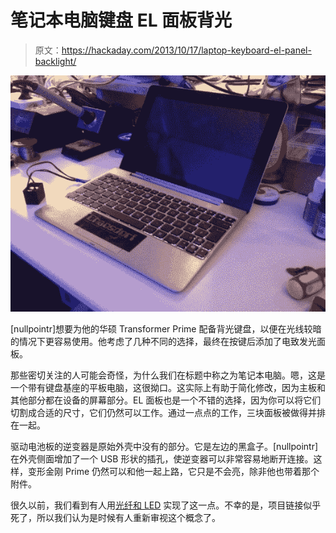 # 笔记本电脑键盘 EL 面板背光

> 原文：<https://hackaday.com/2013/10/17/laptop-keyboard-el-panel-backlight/>

![keyboard-el-panel-backlight](img/1480ffbdfedbb9c062f36e807a96c338.png)

[nullpointr]想要为他的华硕 Transformer Prime 配备背光键盘，以便在光线较暗的情况下更容易使用。他考虑了几种不同的选择，最终在按键后添加了电致发光面板。

那些密切关注的人可能会奇怪，为什么我们在标题中称之为笔记本电脑。嗯，这是一个带有键盘基座的平板电脑，这很拗口。这实际上有助于简化修改，因为主板和其他部分都在设备的屏幕部分。EL 面板也是一个不错的选择，因为你可以将它们切割成合适的尺寸，它们仍然可以工作。通过一点点的工作，三块面板被做得并排在一起。

驱动电池板的逆变器是原始外壳中没有的部分。它是左边的黑盒子。[nullpointr]在外壳侧面增加了一个 USB 形状的插孔，使逆变器可以非常容易地断开连接。这样，变形金刚 Prime 仍然可以和他一起上路，它只是不会亮，除非他也带着那个附件。

很久以前，我们看到有人用[光纤和 LED](http://hackaday.com/2007/02/24/diy-fiber-backlit-keyboard/) 实现了这一点。不幸的是，项目链接似乎死了，所以我们认为是时候有人重新审视这个概念了。